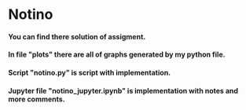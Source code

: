 # Notino
#### You can find there solution of assigment. 
#### In file "plots" there are all of graphs generated by my python file. 
#### Script "notino.py" is script with implementation. 
#### Jupyter file "notino_jupyter.ipynb" is implementation with notes and more comments.
